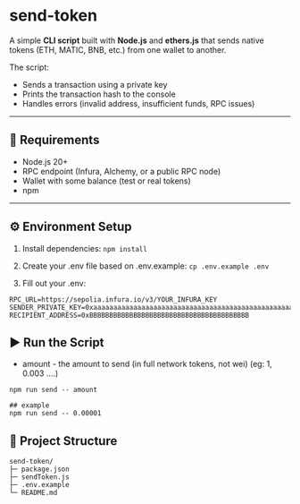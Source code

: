 # send-token

A simple **CLI script** built with **Node.js** and **ethers.js** that sends native tokens (ETH, MATIC, BNB, etc.) from one wallet to another.

The script:

- Sends a transaction using a private key
- Prints the transaction hash to the console
- Handles errors (invalid address, insufficient funds, RPC issues)

---

## 🔧 Requirements

- Node.js 20+
- RPC endpoint (Infura, Alchemy, or a public RPC node)
- Wallet with some balance (test or real tokens)
- npm

---

## ⚙️ Environment Setup

1. Install dependencies:
   `npm install `

2. Create your .env file based on .env.example:
   `cp .env.example .env`

3. Fill out your .env:

```
RPC_URL=https://sepolia.infura.io/v3/YOUR_INFURA_KEY
SENDER_PRIVATE_KEY=0xaaaaaaaaaaaaaaaaaaaaaaaaaaaaaaaaaaaaaaaaaaaaaaaaaaaaaaaaaaaaaaaa
RECIPIENT_ADDRESS=0xBBBBBBBBBBBBBBBBBBBBBBBBBBBBBBBBBBBBBBBB
```

## ▶️ Run the Script

- amount - the amount to send (in full network tokens, not wei) (eg: 1, 0.003 ....)

```
npm run send -- amount

## example
npm run send -- 0.00001
```

## 📂 Project Structure

```text
send-token/
├─ package.json
├─ sendToken.js
├─ .env.example
└─ README.md
```
